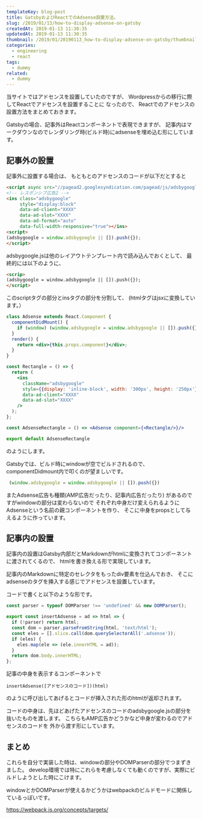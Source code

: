```yaml
---
templateKey: blog-post
title: GatsbyおよびReactでのAdsense設置方法。
slug: /2019/01/13/how-to-display-adsense-on-gatsby
createdAt: 2019-01-13 11:30:35
updatedAt: 2019-01-13 11:30:35
thumbnail: /2019/01/20190113_how-to-display-adsense-on-gatsby/thumbnail.png
categories:
  - engineering
  - react
tags:
  - dummy
related:
  - dummy
---
```


当サイトではアドセンスを設置していたのですが、
Wordpressからの移行に際してReactでアドセンスを設置することに
なったので、
Reactでのアドセンスの設置方法をまとめておきます。

Gatsbyの場合、記事外はReactコンポーネントで表現できますが、
記事内はマークダウンなのでレンダリング時(ビルド時)にadsenseを埋め込む形にしています。


<div class="adsense"></div>


## 記事外の設置


記事外に設置する場合は、
もともとのアドセンスのコードが以下だとすると


```html
<script async src="//pagead2.googlesyndication.com/pagead/js/adsbygoogle.js"></script>
<!-- レスポンシブ広告2 -->
<ins class="adsbygoogle"
     style="display:block"
     data-ad-client="XXXX"
     data-ad-slot="XXXX"
     data-ad-format="auto"
     data-full-width-responsive="true"></ins>
<script>
(adsbygoogle = window.adsbygoogle || []).push({});
</script>
```


adsbygoogle.jsは他のレイアウトテンプレート内で読み込んでおくとして、
最終的には以下のように、


```html
<scrip>
(adsbygoogle = window.adsbygoogle || []).push({});
</script>
```

このscriptタグの部分とinsタグの部分を分割して、
(htmlタグはjsxに変換しています。）

```jsx
class Adsense extends React.Component {
  componentDidMount() {
    if (window) (window.adsbygoogle = window.adsbygoogle || []).push({});
  }
  render() {
    return <div>{this.props.component}</div>;
  }
}

const Rectangle = () => {
  return (
    <ins
      className="adsbygoogle"
      style={{display: 'inline-block', width: '300px', height: '250px'}}
      data-ad-client="XXXX"
      data-ad-slot="XXXX"
    />
  );
};

const AdsenseRectangle = () => <Adsense component={<Rectangle/>}/>

export default AdsenseRectangle

```

のようにします。

Gatsbyでは、ビルド時にwindowが空でビルドされるので、
componentDidmount内で叩くのが望ましいです。

```javascript
 (window.adsbygoogle = window.adsbygoogle || []).push({})
```

またAdsense広告も種類(AMP広告だったり、記事内広告だったり)
があるのですがwindowの部分は変わらないので
それぞれ中身だけ変えられるようにAdsenseという名前の親コンポーネントを作り、
そこに中身をpropsとして与えるように作っています。


## 記事内の設置

記事内の設置はGatsby内部だとMarkdownがhtmlに変換されてコンポーネントに渡されてくるので、
htmlを書き換える形で実現しています。

記事内のMarkdownに特定のセレクタをもったdiv要素を仕込んでおき、
そこにadsenseのタグを挿入する感じでアドセンスを設置しています。


コードで書くと以下のような形です。

```javascript
const parser = typeof DOMParser !== 'undefined' && new DOMParser();

export const insertAdsense = ad => html => {
  if (!parser) return html;
  const dom = parser.parseFromString(html, 'text/html');
  const eles = [].slice.call(dom.querySelectorAll('.adsense'));
  if (eles) {
    eles.map(ele => (ele.innerHTML = ad));
  }
  return dom.body.innerHTML;
};

```

記事の中身を表示するコンポーネントで

`insertAdsense([アドセンスのコード])(html)`

のように呼び出してあげるとコードが挿入された形のhtmlが返却されます。

コードの中身は、先ほどあげたアドセンスのコードのadsbygoogle.jsの部分を
抜いたものを渡します。
こちらもAMP広告かどうかなど中身が変わるのでアドセンスのコードを
外から渡す形にしています。


## まとめ


これらを自分で実装した時は、windowの部分やDOMParserの部分でつまずきました。
develop環境では特にこれらを考慮しなくても動くのですが、実際にビルドしようとした時にこけます。

windowとかDOMParserが使えるかどうかはwebpackのビルドモードに関係しているっぽいです。

https://webpack.js.org/concepts/targets/


